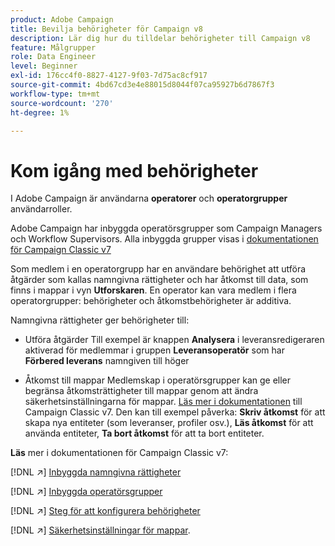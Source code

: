 ```yaml
---
product: Adobe Campaign
title: Bevilja behörigheter för Campaign v8
description: Lär dig hur du tilldelar behörigheter till Campaign v8
feature: Målgrupper
role: Data Engineer
level: Beginner
exl-id: 176cc4f0-8827-4127-9f03-7d75ac8cf917
source-git-commit: 4bd67cd3e4e88015d8044f07ca95927b6d7867f3
workflow-type: tm+mt
source-wordcount: '270'
ht-degree: 1%

---
```


# Kom igång med behörigheter

I Adobe Campaign är användarna **operatorer** och **operatorgrupper** användarroller.

Adobe Campaign har inbyggda operatörsgrupper som Campaign Managers och Workflow Supervisors. Alla inbyggda grupper visas i [dokumentationen för Campaign Classic v7](https://experienceleague.adobe.com/docs/campaign-classic/using/getting-started/permissions/access-management-groups.html?lang=en#default-groups)

Som medlem i en operatorgrupp har en användare behörighet att utföra åtgärder som kallas namngivna rättigheter och har åtkomst till data, som finns i mappar i vyn **Utforskaren**. En operator kan vara medlem i flera operatorgrupper: behörigheter och åtkomstbehörigheter är additiva.

Namngivna rättigheter ger behörigheter till:

* Utföra åtgärder
Till exempel är knappen **Analysera** i leveransredigeraren aktiverad för medlemmar i gruppen **Leveransoperatör** som har **Förbered leverans** namngiven till höger

* Åtkomst till mappar
Medlemskap i operatörsgrupper kan ge eller begränsa åtkomsträttigheter till mappar genom att ändra säkerhetsinställningarna för mappar. [Läs mer i dokumentationen](https://experienceleague.adobe.com/docs/campaign-classic/using/getting-started/permissions/access-management-folders.html?lang=en#permissions-on-a-folder) till Campaign Classic v7. Den kan till exempel påverka: **Skriv åtkomst** för att skapa nya entiteter (som leveranser, profiler osv.), **Läs åtkomst** för att använda entiteter, **Ta bort åtkomst** för att ta bort entiteter.

**Läs** mer i dokumentationen för Campaign Classic v7:

[!DNL :arrow_upper_right:] [Inbyggda namngivna rättigheter](https://experienceleague.adobe.com/docs/campaign-classic/using/getting-started/permissions/access-management-named-rights.html)

[!DNL :arrow_upper_right:] [Inbyggda operatörsgrupper](https://experienceleague.adobe.com/docs/campaign-classic/using/getting-started/permissions/access-management-groups.html?lang=en#default-groups)

[!DNL :arrow_upper_right:] [Steg för att konfigurera behörigheter](https://experienceleague.adobe.com/docs/campaign-classic/using/getting-started/permissions/access-management.html)

[!DNL :arrow_upper_right:] [Säkerhetsinställningar för mappar](https://experienceleague.adobe.com/docs/campaign-classic/using/getting-started/permissions/access-management-folders.html?lang=en#permissions-on-a-folder).